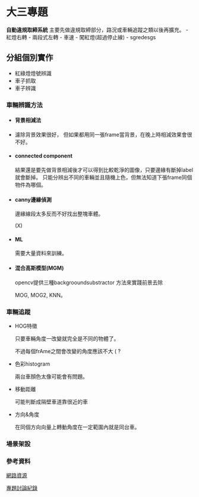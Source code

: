 # 大三專題
**自動違規取締系統**
	主要先做違規取締部分，路況或車輛追蹤之類以後再擴充。
    - 紅燈右轉
    - 兩段式左轉
    - 車速
    - 闖紅燈(超過停止線)
    - sgredesgs

## 分組個別實作
- 紅綠燈燈號辨識
- 車子抓取
- 車子辨識

### 車輛辨識方法

- #### 背景相減法
-
    濾除背景效果很好，
    但如果都用同一張frame當背景，在晚上時相減效果會很不好。

- #### connected component

    結果還是要先做背景相減後才可以得到比較乾淨的圖像，只要邊緣有斷掉label就會斷掉。
    只能分辨出不同的車輛並且隨機上色，但無法知道下張frame同個物件為哪個。

- #### canny邊緣偵測

    邊緣線段太多反而不好找出整塊車體。

    (X)
- #### ML

    需要大量資料來訓練。

- #### 混合高斯模型(MGM)

    opencv提供三種backgrooundsubstractor 方法來實踐前景去除

    MOG, MOG2, KNN。

### 車輛追蹤

- HOG特徵

    只要車輛角度一改變就完全是不同的物體了。

    不過每個frAme之間會改變的角度應該不大 ( ?

- 色彩histogram

    兩台車顏色太像可能會有問題。

- 移動距離

    可能判斷成隔壁車道靠很近的車

- 方向&角度

    在同個方向向量上轉動角度在一定範圍內就是同台車。

### 場景架設


### 參考資料
[網路資源](https://hackmd.io/s/By-u-DOCb#)


[專題討論紀錄](https://hackmd.io/s/SJtjkO8qZ#)
